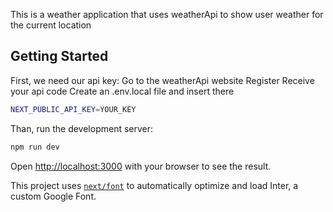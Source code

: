 This is a weather application that uses weatherApi to show user weather for the current location

## Getting Started

First, we need our api key:
Go to the weatherApi website
Register
Receive your api code
Create an .env.local file and insert there 
```bash
NEXT_PUBLIC_API_KEY=YOUR_KEY
```
Than, run the development server:

```bash
npm run dev
```

Open [http://localhost:3000](http://localhost:3000) with your browser to see the result.


This project uses [`next/font`](https://nextjs.org/docs/basic-features/font-optimization) to automatically optimize and load Inter, a custom Google Font.

